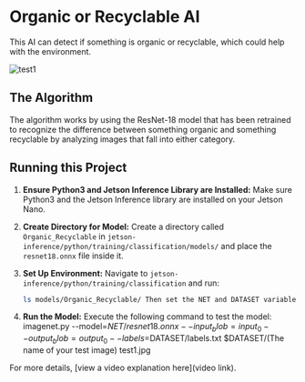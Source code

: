 # Organic or Recyclable AI

This AI can detect if something is organic or recyclable, which could help with the environment.

![test1](https://github.com/user-attachments/assets/3e4775ef-fb13-473a-be15-9ed23a5320a4)

## The Algorithm

The algorithm works by using the ResNet-18 model that has been retrained to recognize the difference between something organic and something recyclable by analyzing images that fall into either category.

## Running this Project

1. **Ensure Python3 and Jetson Inference Library are Installed:**
   Make sure Python3 and the Jetson Inference library are installed on your Jetson Nano.

2. **Create Directory for Model:**
   Create a directory called `Organic_Recyclable` in `jetson-inference/python/training/classification/models/` and place the `resnet18.onnx` file inside it.

3. **Set Up Environment:**
   Navigate to `jetson-inference/python/training/classification` and run:
   ```bash
   ls models/Organic_Recyclable/ Then set the NET and DATASET variables:NET=models/Organic_Recyclable DATASET=(What you have set for your data set)
4. **Run the Model:**
   Execute the following command to test the model:
   imagenet.py --model=$NET/resnet18.onnx --input_blob=input_0 --output_blob=output_0 --labels=$DATASET/labels.txt $DATASET/(The name of your test image) test1.jpg

For more details, [view a video explanation here](video link).



